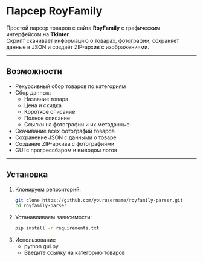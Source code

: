 # Парсер RoyFamily

Простой парсер товаров с сайта **RoyFamily** с графическим интерфейсом на **Tkinter**.  
Скрипт скачивает информацию о товарах, фотографии, сохраняет данные в JSON и создаёт ZIP-архив с изображениями.

---

## Возможности

- Рекурсивный сбор товаров по категориям
- Сбор данных:
  - Название товара
  - Цена и скидка
  - Короткое описание
  - Полное описание
  - Ссылки на фотографии и их метаданные
- Скачивание всех фотографий товаров
- Сохранение JSON с данными о товаре
- Создание ZIP-архива с фотографиями
- GUI с прогрессбаром и выводом логов

---

## Установка

1. Клонируем репозиторий:
    ```bash
    git clone https://github.com/yourusername/royfamily-parser.git
    cd royfamily-parser
2. Устанавливаем зависимости:
    ```bash
    pip install -r requirements.txt
3. Использование
   - python gui.py
   - Введите ссылку на категорию товаров

